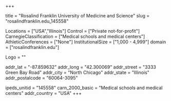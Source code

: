 
+++

title = "Rosalind Franklin University of Medicine and Science"
slug = "rosalindfranklin.edu_145558"

Locations = ["USA","Illinois"]
Control = ["Private not-for-profit"]
CarnegieClassification = ["Medical schools and medical centers"]
AthleticConferences = ["None"]
InstitutionalSize = ["1,000 - 4,999"]
domain = ["rosalindfranklin.edu"]

Logo = ""

addr_lat = "-87.859632"
addr_long = "42.300069"
addr_street = "3333 Green Bay Road"
addr_city = "North Chicago"
addr_state = "Illinois"
addr_postalcode = "60064-3095"

ipeds_unitid = "145558"
carn_2000_basic = "Medical schools and medical centers"
addr_country = "USA"
+++
    
